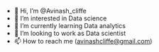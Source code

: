 - 👋 Hi, I’m @Avinash_cliffe
- 👀 I’m interested in Data science
- 🌱 I’m currently learning Data analytics
- 💞️ I’m looking to work as Data scientist 
- 📫 How to reach me (avinashcliffe@gmail.com)

<!---
Avinashcliffe/Avinashcliffe is a ✨ special ✨ repository because its `README.md` (this file) appears on your GitHub profile.
You can click the Preview link to take a look at your changes.
--->
